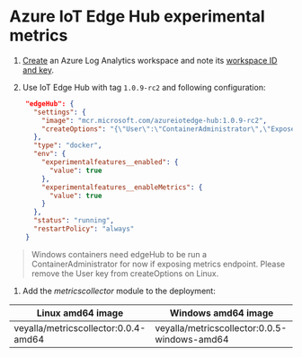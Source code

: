 # Azure IoT Edge Hub experimental metrics

1. [Create](https://docs.microsoft.com/en-us/azure/azure-monitor/learn/quick-create-workspace#create-a-workspace) an Azure Log Analytics workspace and note its [workspace ID and key](https://docs.microsoft.com/en-us/azure/azure-monitor/platform/agent-windows#obtain-workspace-id-and-key).

1. Use IoT Edge Hub with tag `1.0.9-rc2` and following configuration: 

```json
    "edgeHub": {
      "settings": {
        "image": "mcr.microsoft.com/azureiotedge-hub:1.0.9-rc2",
        "createOptions": "{\"User\":\"ContainerAdministrator\",\"ExposedPorts\":{\"9600/tcp\":{},\"5671/tcp\":{},\"8883/tcp\":{}}}"
      },
      "type": "docker",
      "env": {
        "experimentalfeatures__enabled": {
          "value": true
        },
        "experimentalfeatures__enableMetrics": {
          "value": true
        }
      },
      "status": "running",
      "restartPolicy": "always"
    }
```

>Windows containers need edgeHub to be run a ContainerAdministrator for now if exposing metrics endpoint. Please remove the User key from createOptions on Linux.

1. Add the *metricscollector* module to the deployment:

| Linux amd64 image                    | Windows amd64 image                          |
|--------------------------------------|----------------------------------------------|
| veyalla/metricscollector:0.0.4-amd64 | veyalla/metricscollector:0.0.5-windows-amd64 |




